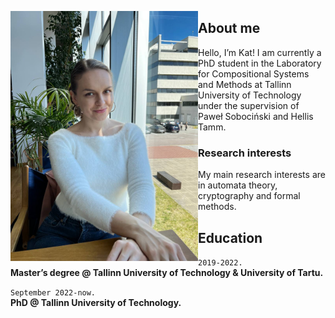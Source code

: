 <a href="url"><img src="./images/me.jpg" align="left" width="300" ></a>

<h2 class="code-line" data-line-start=0 data-line-end=1 ><a id="About_me_0"></a>About me</h2>
<p class="has-line-data" data-line-start="2" data-line-end="3">Hello, I’m Kat! I am currently a PhD student in the Laboratory for Compositional Systems and Methods at Tallinn University of Technology under the supervision of Paweł Sobociński and Hellis Tamm.</p>
<h3 class="code-line" data-line-start=4 data-line-end=5 ><a id="Research_interests_4"></a>Research interests</h3>
<p class="has-line-data" data-line-start="6" data-line-end="7">My main research interests are in automata theory, cryptography and formal methods.</p>
<h2 class="code-line" data-line-start=8 data-line-end=9 ><a id="Education_8"></a>Education</h2>
<p class="has-line-data" data-line-start="10" data-line-end="12"><code>2019-2022.</code><br>
<strong>Master’s degree @ Tallinn University of Technology &amp; University of Tartu.</strong></p>
<p class="has-line-data" data-line-start="13" data-line-end="15"><code>September 2022-now.</code><br>
<strong>PhD @ Tallinn University of Technology.</strong></p>





